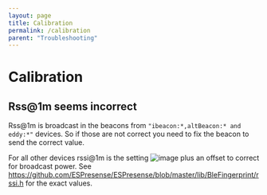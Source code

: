 ```yaml
---
layout: page
title: Calibration
permalink: /calibration
parent: "Troubleshooting"
---
```


# Calibration

## Rss@1m seems incorrect

Rss@1m is broadcast in the beacons from `"ibeacon:*,altBeacon:* and eddy:*"` devices.  So if those are not correct you need to fix the beacon to send the correct value.

For all other devices rssi@1m is the setting ![image](https://user-images.githubusercontent.com/1491145/177425627-33ced56c-cc71-4789-91df-0c5fdc826547.png) plus an offset to correct for broadcast power.  See <https://github.com/ESPresense/ESPresense/blob/master/lib/BleFingerprint/rssi.h> for the exact values.
